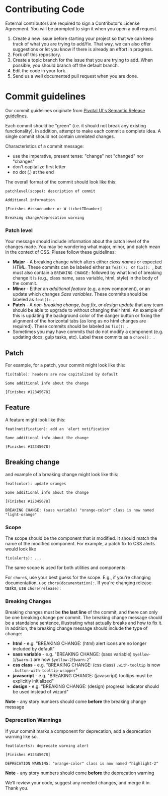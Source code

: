 # Contributing Code

External contributors are required to sign a Contributor’s License Agreement.
You will be prompted to sign it when you open a pull request.

1. Create a new issue before starting your project so that we can keep
  track of what you are trying to add/fix. That way, we can also offer
  suggestions or let you know if there is already an effort in progress.
2. Fork off this repository.
3. Create a topic branch for the issue that you are trying to add.
  When possible, you should branch off the default branch.
4. Edit the code in your fork.
5. Send us a well documented pull request when you are done.


# Commit guidelines

Our commit guidelines originate from [Pivotal UI's Semantic Release guidelines](https://github.com/pivotal-cf/pivotal-ui/blob/development/COMMIT_GUIDELINES.md).

Each commit should be "green" (i.e. it should not break any existing
functionality). In addition, attempt to make each commit a complete idea. A
single commit should not contain unrelated changes.

Characteristics of a commit message:

- use the imperative, present tense: "change" not "changed" nor "changes"
- don't capitalize first letter
- no dot (.) at the end

The overall format of the commit should look like this:

```
patchlevel(scope): description of commit

Additional information

[Finishes #issuenumber or W-ticketIDnumber]

Breaking change/deprecation warning
```

### Patch level

Your message should include information about the patch level of the changes
made. You may be wondering what major, minor, and  patch mean in the context of
CSS. Please follow these guidelines:

* **Major** - A breaking change which alters either *class names* or expected
  *HTML*. These commits can be labeled either as `feat(): ` or `fix(): `, but
  must also contain a `BREAKING CHANGE:` followed by what kind of breaking
  change it is (e.g., class name, sass variable, html, style) in the body of
  the commit.
* **Minor** - Either an *additional feature* (e.g. a new component), or an
  update which changes *Sass variables*. These commits should be labeled as
  `feat(): `.
* **Patch** - A *non-breaking change, bug fix, or design update* that any team
  should be able to upgrade to without changing their html. An example of
  this is updating the background color of the danger button or fixing the
  alignment of the horizontal tabs (as long as no html changes are required).
  These commits should be labeled as `fix(): `.
* Sometimes you may have commits that do not modify a component (e.g. updating docs, gulp tasks, etc). Label these commits as a `chore(): `.

## Patch

For example, for a patch, your commit might look like this:

```
fix(table): headers are now capitalized by default

Some additional info about the change

[Finishes #12345678]
```

## Feature

A feature might look like this:

```
feat(notification): add an 'alert notification'

Some additional info about the change

[Finishes #12345678]
```

## Breaking change

and example of a breaking change might look like this:

```
feat(color): update oranges

Some additional info about the change

[Finishes #12345678]

BREAKING CHANGE: (sass variable) "orange-color" class is now named "light-orange"
```

### Scope

The scope should be the component that is modified. It should match the
name of the modified component. For example, a patch fix to CSS alerts would
look like

```
fix(alerts): ...
```

The same scope is used for both utilities and components.

For `chore`s, use your best guess for the scope. E.g., if you're changing
documentation, use `chore(documentation):`. If you're changing release
tasks, use `chore(release):`

### Breaking Changes

Breaking changes must be **the last line** of the commit, and there can only be
one breaking change per commit.  The breaking change message should be a
standalone sentence, illustrating what actually breaks and how to fix it.
In addition, the breaking change message should include the type of change:

- **html** - e.g. "BREAKING CHANGE: (html) alert icons are no longer included by
  default"
- **sass variable** - e.g. "BREAKING CHANGE: (sass variable)
  `$yellow-1`/`$warn-1` are now `$yellow-2`/`$warn-2`"
- **css class** - e.g. "BREAKING CHANGE: (css class) `.with-tooltip` is now
  `.button-with-tooltip-wrapper`"
- **javascript** - e.g. "BREAKING CHANGE: (javascript) tooltips must be
  explicitly initialized"
- **design** - e.g. "BREAKING CHANGE: (design) progress indicator should be used
  instead of wizard"

**Note** - any story numbers should come **before** the breaking change message

### Deprecation Warnings

If your commit marks a component for deprecation, add a deprecation warning like
so.

```
feat(alerts): deprecate warning alert

[Finishes #12345678]

DEPRECATION WARNING: "orange-color" class is now named "highlight-2"
```

**Note** - any story numbers should come **before** the deprecation warning

We’ll review your code, suggest any needed changes, and merge it in. Thank you.
